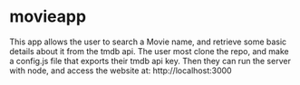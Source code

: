 # movieapp
This app allows the user to search a Movie name, and retrieve some basic details about it from the tmdb api. The user most clone the repo, and make a config.js file that exports their tmdb api key. Then they can run the server with node, and access the website at: http://localhost:3000



